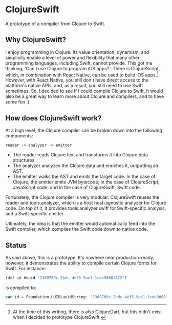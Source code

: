 # ClojureSwift

A prototype of a compiler from Clojure to Swift.

## Why ClojureSwift?
I enjoy programming in Clojure. Its value orientation, dynamism, and simplicity enable a level of power and flexibility that many other programming languages, including Swift, cannot provide. This got me thinking, 'Can I use Clojure to program iOS apps?.' There is ClojureScript, which, in combination with React Native, can be used to build iOS apps.[^1] However, with React Native, you still don't have direct access to the platform's native APIs, and, as a result, you still need to use Swift sometimes. So, I decided to see if I could compile Clojure to Swift. It would also be a great way to learn more about Clojure and compilers, and to have some fun :).

## How does ClojureSwift work?

At a high level, the Clojure compiler can be broken down into the following components:

```
reader -> analyzer -> emitter
```

* The reader reads Clojure text and transforms it into Clojure data structures.
* The analyzer analyzes the Clojure data and enriches it, outputting an AST.
* The emitter walks the AST and emits the target code. In the case of Clojure, the emitter emits JVM bytecode; in the case of ClojureScript, JavaScript code; and in the case of ClojureSwift, Swift code.

Fortunately, the Clojure compiler is very modular. ClojureSwift reuses the reader and tools.analyzer, which is a host host-agnostic analyzer for Clojure code. On top of it, it provides tools.analyzer.swift for Swift-specific analysis, and a Swift-specific emitter.

Ultimately, the idea is that the emitter would automatically feed into the Swift compiler, which compiles the Swift code down to native code.

## Status

As said above, this is a prototype. It's nowhere near production-ready; however, it demonstrates the ability to compile certain Clojure forms for Swift. For instance:

```clojure
(def id #uuid "1369709c-2bdc-4e35-9ae1-1cde9068f672")
```

is compiled to:

```swift
var id = Foundation.UUID(uuidString: "1369709c-2bdc-4e35-9ae1-1cde9068f672")!
```

[^1]: At the time of this writing, there is also ClojureDart, but this didn't exist when I decided to prototype ClojureSwift.
